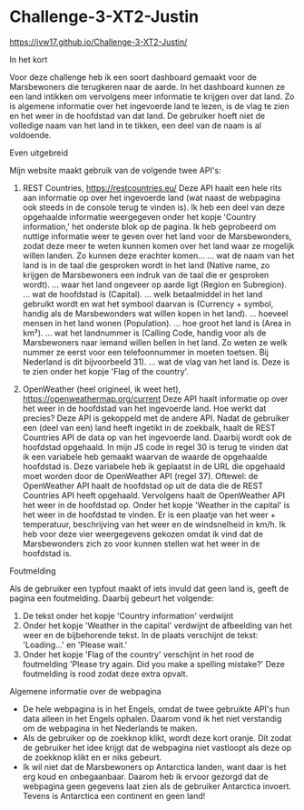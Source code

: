 # Challenge-3-XT2-Justin

https://jvw17.github.io/Challenge-3-XT2-Justin/

In het kort

Voor deze challenge heb ik een soort dashboard gemaakt voor de Marsbewoners die terugkeren naar de aarde. In het dashboard kunnen ze een land intikken om vervolgens meer informatie te krijgen over dat land. Zo is algemene informatie over het ingevoerde land te lezen, is de vlag te zien en het weer in de hoofdstad van dat land. De gebruiker hoeft niet de volledige naam van het land in te tikken, een deel van de naam is al voldoende.

Even uitgebreid

Mijn website maakt gebruik van de volgende twee API's:

1. REST Countries, https://restcountries.eu/
Deze API haalt een hele rits aan informatie op over het ingevoerde land (wat naast de webpagina ook steeds in de console terug te vinden is). Ik heb een deel van deze opgehaalde informatie weergegeven onder het kopje 'Country information,' het onderste blok op de pagina. Ik heb geprobeerd om nuttige informatie weer te geven over het land voor de Marsbewonders, zodat deze meer te weten kunnen komen over het land waar ze mogelijk willen landen. Zo kunnen deze erachter komen...
... wat de naam van het land is in de taal die gesproken wordt in het land (Native name, zo krijgen de Marsbewoners een indruk van de taal die er gesproken wordt).
... waar het land ongeveer op aarde ligt (Region en Subregion).
... wat de hoofdstad is (Capital).
... welk betaalmiddel in het land gebruikt wordt en wat het symbool daarvan is (Currency + symbol, handig als de Marsbewonders wat willen kopen in het land).
... hoeveel mensen in het land wonen (Population).
... hoe groot het land is (Area in km²).
... wat het landnummer is (Calling Code, handig voor als de Marsbewoners naar iemand willen bellen in het land. Zo weten ze welk nummer ze eerst voor een telefoonnummer in moeten toetsen. Bij Nederland is dit bijvoorbeeld 31).
... wat de vlag van het land is. Deze is te zien onder het kopje 'Flag of the country'.

2. OpenWeather (heel origineel, ik weet het), https://openweathermap.org/current
Deze API haalt informatie op over het weer in de hoofdstad van het ingevoerde land. Hoe werkt dat precies? Deze API is gekoppeld met de andere API. Nadat de gebruiker een (deel van een) land heeft ingetikt in de zoekbalk, haalt de REST Countries API de data op van het ingevoerde land. Daarbij wordt ook de hoofdstad opgehaald. In mijn JS code in regel 30 is terug te vinden dat ik een variabele heb gemaakt waarvan de waarde de opgehaalde hoofdstad is. Deze variabele heb ik geplaatst in de URL die opgehaald moet worden door de OpenWeather API (regel 37). Oftewel: de OpenWeather API haalt de hoofdstad op uit de data die de REST Countries API heeft opgehaald. Vervolgens haalt de OpenWeather API het weer in de hoofdstad op.
Onder het kopje 'Weather in the capital' is het weer in de hoofdstad te vinden. Er is een plaatje van het weer + temperatuur, beschrijving van het weer en de windsnelheid in km/h. Ik heb voor deze vier weergegevens gekozen omdat ik vind dat de Marsbewonders zich zo voor kunnen stellen wat het weer in de hoofdstad is.

Foutmelding

Als de gebruiker een typfout maakt of iets invuld dat geen land is, geeft de pagina een foutmelding. Daarbij gebeurt het volgende:
1. De tekst onder het kopje 'Country information' verdwijnt
2. Onder het kopje 'Weather in the capital' verdwijnt de afbeelding van het weer en de bijbehorende tekst. In de plaats verschijnt de tekst: 'Loading...' en 'Please wait.'
3. Onder het kopje 'Flag of the country' verschijnt in het rood de foutmelding 'Please try again. Did you make a spelling mistake?' Deze foutmelding is rood zodat deze extra opvalt.

Algemene informatie over de webpagina

- De hele webpagina is in het Engels, omdat de twee gebruikte API's hun data alleen in het Engels ophalen. Daarom vond ik het niet verstandig om de webpagina in het Nederlands te maken.
- Als de gebruiker op de zoekknop klikt, wordt deze kort oranje. Dit zodat de gebruiker het idee krijgt dat de webpagina niet vastloopt als deze op de zoekknop klikt en er niks gebeurt.
- Ik wil niet dat de Marsbewoners op Antarctica landen, want daar is het erg koud en onbegaanbaar. Daarom heb ik ervoor gezorgd dat de webpagina geen gegevens laat zien als de gebruiker Antarctica invoert. Tevens is Antarctica een continent en geen land!

